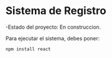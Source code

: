 <h1> Sistema de Registro </h1>

-Estado del proyecto: En construccion.

Para ejecutar el sistema, debes poner:

```npm install react ```
